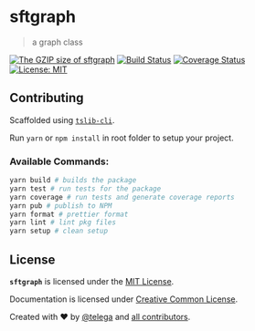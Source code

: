 # sftgraph

> a graph class

[![The GZIP size of sftgraph](https://img.badgesize.io/https://unpkg.com/sftgraph?compression=gzip&label=GZIP%20Size)](https://unpkg.com/sftgraph) [![Build Status](https://travis-ci.org/osdevisnot/sftgraph.svg?branch=master)](https://travis-ci.org/osdevisnot/sftgraph) [![Coverage Status](https://coveralls.io/repos/github/osdevisnot/sftgraph/badge.svg?branch=master)](https://coveralls.io/github/osdevisnot/sftgraph?branch=master) [![License: MIT](https://img.shields.io/badge/License-MIT-blue.svg)](https://opensource.org/licenses/MIT)

## Contributing

Scaffolded using [`tslib-cli`](https://www.npmjs.com/package/tslib-cli).

Run `yarn` or `npm install` in root folder to setup your project.

### Available Commands:

```bash
yarn build # builds the package
yarn test # run tests for the package
yarn coverage # run tests and generate coverage reports
yarn pub # publish to NPM
yarn format # prettier format
yarn lint # lint pkg files
yarn setup # clean setup
```

## License

**`sftgraph`** is licensed under the [MIT License](http://opensource.org/licenses/MIT).

Documentation is licensed under [Creative Common License](http://creativecommons.org/licenses/by/4.0/).

Created with ♥ by [@telega](https://github.com/telega) and [all contributors](https://github.com/telega/sftgraph/graphs/contributors).
